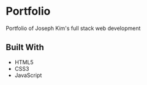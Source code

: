 # Portfolio
Portfolio of Joseph Kim's full stack web development

## Built With
- HTML5
- CSS3
- JavaScript